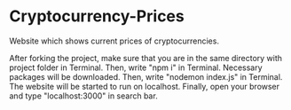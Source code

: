 # Cryptocurrency-Prices
Website which shows current prices of cryptocurrencies. 

After forking the project, make sure that you are in the same directory with project folder in Terminal.
Then, write "npm i" in Terminal. Necessary packages will be downloaded.
Then, write  "nodemon index.js" in Terminal. The website will be started to run on localhost.
Finally, open your browser and type "localhost:3000" in search bar.
